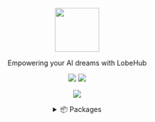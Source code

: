 <a name="readme-top"></a>

<div align="center">

<img height="90" src="https://npm.elemecdn.com/@lobehub/assets-logo@1.1.0/assets/logo-combine.webp">

Empowering your AI dreams with LobeHub

[![][website-shield]][website-url]
[![][discord-shield]][discord-url]



![](https://raw.githubusercontent.com/andreasbm/readme/master/assets/lines/rainbow.png)

<details>
<summary>📦 Packages</summary>
<br/>

| NAME               | REPO                                            | NPM                                        |
| ------------------ | ----------------------------------------------- | ------------------------------------------ |
| lobe-chat          | <https://github.com/lobehub/lobe-chat>          | [![][lobe-chat-shield]][lobe-chat-url]     |
| lobe-flow          | <https://github.com/lobehub/lobe-flow>          | [![][lobe-flow-shield]][lobe-flow-url]     |
| lobe-ui            | <https://github.com/lobehub/lobe-ui>            | [![][lobe-ui-shield]][lobe-ui-url]         |
| dumi-theme-lobehub | <https://github.com/lobehub/dumi-theme-lobehub> | [![][lobe-dumi-shield]][lobe-dumi-url]     |
| lobe-lint          | <https://github.com/lobehub/lobe-lint>          | [![][lobe-lint-shield]][lobe-lint-url]     |
| lobe-commit        | <https://github.com/lobehub/lobe-commit>        | [![][lobe-commit-shield]][lobe-commit-url] |

<br/>
  
| NAME                             | NPM                                                                                       | UNPKG                                         |
| -------------------------------- | ----------------------------------------------------------------------------------------- | --------------------------------------------- |
| @lobehub/assets-logo             | [![][assets-logo-release]][assets-logo-release-url]                                       | [UNPKG][assets-logo-unpkg]                    |
| @lobehub/assets-favicons         | [![][assets-favicons-release]][assets-favicons-release-url]                               | [UNPKG][assets-favicons-unpkg]                |
| @lobehub/webfont-mono            | [![][assets-webfont-mono-release]][assets-webfont-mono-release-url]                       | [UNPKG][assets-webfont-mono-unpkg]            |
| @lobehub/webfont-harmony-sans    | [![][assets-webfont-harmony-sans-release]][assets-webfont-harmony-sans-release-url]       | [UNPKG][assets-webfont-harmony-sans-unpkg]    |
| @lobehub/webfont-harmony-sans-sc | [![][assets-webfont-harmony-sans-sc-release]][assets-webfont-harmony-sans-sc-release-url] | [UNPKG][assets-webfont-harmony-sans-sc-unpkg] |

</details>

</div>

<!-- PACKAGE -->

[lobe-ui-shield]: https://img.shields.io/npm/v/@lobehub/ui?label=%F0%9F%A4%AF%20NPM
[lobe-ui-url]: https://www.npmjs.com/package/@lobehub/ui
[lobe-chat-shield]: https://img.shields.io/npm/v/@lobehub/chat?label=%F0%9F%A4%AF%20NPM
[lobe-chat-url]: https://www.npmjs.com/package/@lobehub/chat
[lobe-flow-shield]: https://img.shields.io/npm/v/@lobehub/flow?label=%F0%9F%A4%AF%20NPM
[lobe-flow-url]: https://www.npmjs.com/package/@lobehub/flow
[lobe-assets-shield]: https://img.shields.io/npm/v/@lobehub/assets-logo?label=%F0%9F%A4%AF%20NPM
[lobe-assets-url]: https://www.npmjs.com/package/@lobehub/assets-logo
[lobe-lint-shield]: https://img.shields.io/npm/v/@lobehub/lint?label=%F0%9F%A4%AF%20NPM
[lobe-lint-url]: https://www.npmjs.com/package/@lobehub/lint
[lobe-commit-shield]: https://img.shields.io/npm/v/@lobehub/commit-cli?label=%F0%9F%A4%AF%20NPM
[lobe-commit-url]: https://www.npmjs.com/package/@lobehub/commit-cli
[lobe-dumi-shield]: https://img.shields.io/npm/v/dumi-theme-lobehub?label=%F0%9F%A4%AF%20NPM
[lobe-dumi-url]: https://www.npmjs.com/package/dumi-theme-lobehub

<!-- @lobehub/assets-logo -->

[assets-logo-release]: https://img.shields.io/npm/v/@lobehub/assets-logo?label=%F0%9F%A4%AF%20NPM
[assets-logo-release-url]: https://www.npmjs.com/package/@lobehub/assets-logo
[assets-logo-unpkg]: https://npm.elemecdn.com/@lobehub/assets-logo

<!-- @lobehub/assets-favicons -->

[assets-favicons-release]: https://img.shields.io/npm/v/@lobehub/assets-favicons?label=%F0%9F%A4%AF%20NPM
[assets-favicons-release-url]: https://www.npmjs.com/package/@lobehub/assets-favicons
[assets-favicons-unpkg]: https://npm.elemecdn.com/@lobehub/assets-favicons

<!-- @lobehub/webfont-mono -->

[assets-webfont-mono-release]: https://img.shields.io/npm/v/@lobehub/webfont-mono?label=%F0%9F%A4%AF%20NPM
[assets-webfont-mono-release-url]: https://www.npmjs.com/package/@lobehub/webfont-mono
[assets-webfont-mono-unpkg]: https://npm.elemecdn.com/@lobehub/webfont-mono

<!-- @lobehub/webfont-harmony-sans -->

[assets-webfont-harmony-sans-release]: https://img.shields.io/npm/v/@lobehub/webfont-harmony-sans?label=%F0%9F%A4%AF%20NPM
[assets-webfont-harmony-sans-release-url]: https://www.npmjs.com/package/@lobehub/webfont-harmony-sans
[assets-webfont-harmony-sans-unpkg]: https://npm.elemecdn.com/@lobehub/webfont-harmony-sans

<!-- @lobehub/webfont-harmony-sans-sc -->

[assets-webfont-harmony-sans-sc-release]: https://img.shields.io/npm/v/@lobehub/webfont-harmony-sans-sc?label=%F0%9F%A4%AF%20NPM
[assets-webfont-harmony-sans-sc-release-url]: https://www.npmjs.com/package/@lobehub/webfont-harmony-sans-sc
[assets-webfont-harmony-sans-sc-unpkg]: https://npm.elemecdn.com/@lobehub/webfont-harmony-sans-sc

<!-- SHIELD LINK GROUP -->
[website-shield]: https://img.shields.io/website?down_message=offline&label=🤯%20lobehub.com&up_message=online&url=https%3A%2F%2Flobehub.com&style=flat
[website-url]: https://lobehub.com
[discord-shield]: https://dcbadge.vercel.app/api/server/AYFPHvv2jT?style=flat
[discord-url]: https://discord.gg/AYFPHvv2jT
